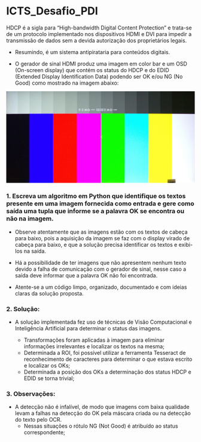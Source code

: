 # ICTS_Desafio_PDI

HDCP é a sigla para “High-bandwidth Digital Content Protection” e trata-se de um protocolo implementado nos dispositivos HDMI e DVI para impedir a transmissão de dados sem a devida autorização dos proprietários legais.

- Resumindo, é um sistema antipirataria para conteúdos digitais. 


- O gerador de sinal HDMI produz uma imagem em color bar e um OSD (On-screen display) que contém os status do HDCP e do EDID (Extended Display Identification Data) podendo ser OK e/ou NG (No Good) como mostrado na imagem abaixo:

![Exemplo](https://github.com/LeoAraujoEE/ICTS_Desafio_PDI/blob/master/imagens/2.jpg?raw=true)

### 1. Escreva um algoritmo em Python que identifique os textos presente em uma imagem fornecida como entrada e gere como saída uma tupla que informe se a palavra OK se encontra ou não na imagem.

- Observe atentamente que as imagens estão com os textos de cabeça para baixo, pois a aquisição da imagem se faz com o display virado de cabeça para baixo, e que a solução precisa identificar os textos e exibi-los na saída.


- Há a possibilidade de ter imagens que não apresentem nenhum texto devido a falha de comunicação com o gerador de sinal, nesse caso a saída deve informar que a palavra OK não foi encontrada.


- Atente-se a um código limpo, organizado, documentado e com ideias claras da solução proposta.

### 2. Solução:

- A solução implementada fez uso de técnicas de Visão Computacional e Inteligência Artificial para determinar o status das imagens.


    - Transformações foram aplicadas à imagem para eliminar informações irrelevantes e localizar os textos na mesma;
    - Determinada a ROI, foi possível utilizar a ferramenta Tesseract de reconhecimento de caracteres para determinar o que estava escrito e localizar os OKs;
    - Determinada a posição dos OKs a determinação dos status HDCP e EDID se torna trivial;
    
### 3. Observações:

- A detecção não é infalível, de modo que imagens com baixa qualidade levam a falhas na detecção do OK pela máscara criada ou na detecção do texto pelo OCR.
    - Nessas situações o rótulo NG (Not Good) é atribuído ao status correspondente;
